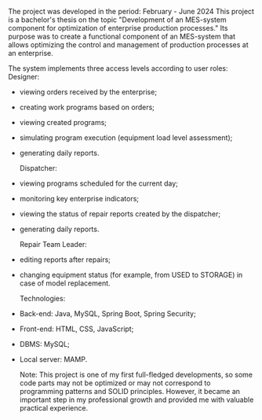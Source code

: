 The project was developed in the period: February - June 2024
This project is a bachelor's thesis on the topic "Development of an MES-system component for optimization of enterprise production processes."
Its purpose was to create a functional component of an MES-system that allows optimizing the control and management of production processes at an enterprise.

  The system implements three access levels according to user roles:
  Designer:
- viewing orders received by the enterprise;
- creating work programs based on orders;
- viewing created programs;
- simulating program execution (equipment load level assessment);
- generating daily reports.
  
  Dispatcher:
- viewing programs scheduled for the current day;
- monitoring key enterprise indicators;
- viewing the status of repair reports created by the dispatcher;
- generating daily reports.
  
  Repair Team Leader:
- editing reports after repairs;
- changing equipment status (for example, from USED to STORAGE) in case of model replacement.
  
  Technologies:
- Back-end: Java, MySQL, Spring Boot, Spring Security;
- Front-end: HTML, CSS, JavaScript;
- DBMS: MySQL;
- Local server: MAMP.
  
  Note:
This project is one of my first full-fledged developments, so some code parts may not be optimized or may not correspond to programming patterns and SOLID principles.
However, it became an important step in my professional growth and provided me with valuable practical experience.
